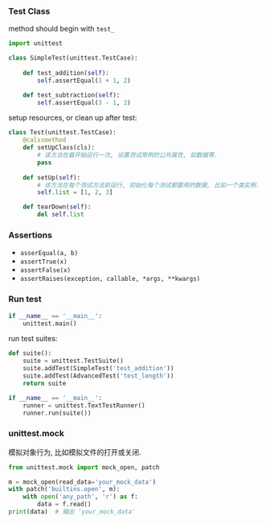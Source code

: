 ### Test Class

method should begin with `test_`

```python
import unittest

class SimpleTest(unittest.TestCase):
    
    def test_addition(self):
        self.assertEqual(1 + 1, 2)

    def test_subtraction(self):
        self.assertEqual(3 - 1, 2)
```

setup resources, or clean up after test:
```python
class Test(unittest.TestCase):
	@calssmethod
	def setUpClass(cls):
		# 该方法在最开始运行一次, 设置测试用例的公共属性, 如数据等.
		pass
		
	def setUp(self):
		# 该方法在每个测试方法前运行, 初始化每个测试都要用的数据, 比如一个类实例.
		self.list = [1, 2, 3]

	def tearDown(self):
		del self.list
```

### Assertions

- `asserEqual(a, b)`
- `assertTrue(x)`
- `assertFalse(x)`
- `assertRaises(exception, callable, *args, **kwargs)`

### Run test

```python
if __name__ == '__main__':
	unittest.main()
```

run test suites:

```python
def suite():
    suite = unittest.TestSuite()
    suite.addTest(SimpleTest('test_addition'))
    suite.addTest(AdvancedTest('test_length'))
    return suite

if __name__ == '__main__':
    runner = unittest.TextTestRunner()
    runner.run(suite())
```

### unittest.mock

模拟对象行为, 比如模拟文件的打开或关闭.

```python
from unittest.mock import mock_open, patch

m = mock_open(read_data='your_mock_data')
with patch('builtins.open', m):
    with open('any_path', 'r') as f:
        data = f.read()
print(data)  # 输出 'your_mock_data'
```